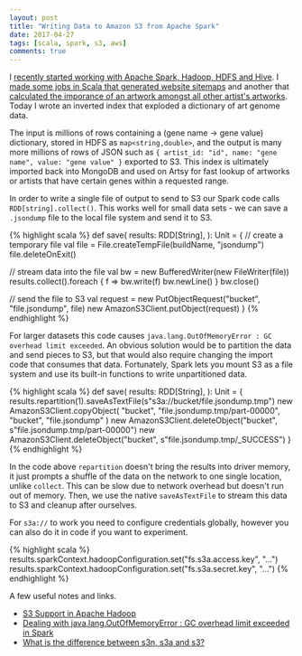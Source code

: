 ```yaml
---
layout: post
title: "Writing Data to Amazon S3 from Apache Spark"
date: 2017-04-27
tags: [scala, spark, s3, aws]
comments: true
---
```

I [recently started working with Apache Spark, Hadoop, HDFS and Hive](/2017/04/02/getting-started-with-spark-hadoop-hdfs-hive.html). I [made some jobs in Scala that generated website sitemaps](https://artsy.github.io/blog/2017/04/02/generating-sitemaps-with-apache-spark) and another that [calculated the imporance of an artwork amongst all other artist's artworks](https://artsy.github.io/blog/2017/04/21/calculating-the-importance-of-an-artwork-with-apache-spark). Today I wrote an inverted index that exploded a dictionary of art genome data.

The input is millions of rows containing a (gene name -> gene value) dictionary, stored in HDFS as `map<string,double>`, and the output is many more millions of rows of JSON such as `{ artist_id: "id", name: "gene name", value: "gene value" }` exported to S3. This index is ultimately imported back into MongoDB and used on Artsy for fast lookup of artworks or artists that have certain genes within a requested range.

In order to write a single file of output to send to S3 our Spark code calls `RDD[string].collect()`. This works well for small data sets - we can save a `.jsondump` file to the local file system and send it to S3.

{% highlight scala %}
def save(
  results: RDD[String],
): Unit = {
  // create a temporary file
  val file = File.createTempFile(buildName, "jsondump")
  file.deleteOnExit()

  // stream data into the file
  val bw = new BufferedWriter(new FileWriter(file))
  results.collect().foreach { f =>
    bw.write(f)
    bw.newLine()
  }
  bw.close()

  // send the file to S3
  val request = new PutObjectRequest("bucket", "file.jsondump", file)
  new AmazonS3Client.putObject(request)
}
{% endhighlight %}

For larger datasets this code causes `java.lang.OutOfMemoryError : GC overhead limit exceeded`. An obvious solution would be to partition the data and send pieces to S3, but that would also require changing the import code that consumes that data. Fortunately, Spark lets you mount S3 as a file system and use its built-in functions to write unpartitioned data.

{% highlight scala %}
def save(
  results: RDD[String],
): Unit = {
  results.repartition(1).saveAsTextFile(s"s3a://bucket/file.jsondump.tmp")
  new AmazonS3Client.copyObject(
    "bucket", "file.jsondump.tmp/part-00000",
    "bucket", "file.jsondump"
  )
  new AmazonS3Client.deleteObject("bucket", s"file.jsondump.tmp/part-00000")
  new AmazonS3Client.deleteObject("bucket", s"file.jsondump.tmp/_SUCCESS")
}
{% endhighlight %}

In the code above `repartition` doesn't bring the results into driver memory, it just prompts a shuffle of the data on the network to one single location, unlike `collect`. This can be slow due to network overhead but doesn't run out of memory. Then, we use the native `saveAsTextFile` to stream this data to S3 and cleanup after ourselves.

For `s3a://` to work you need to configure credentials globally, however you can also do it in code if you want to experiment.

{% highlight scala %}
results.sparkContext.hadoopConfiguration.set("fs.s3a.access.key", "...")
results.sparkContext.hadoopConfiguration.set("fs.s3a.secret.key", "...")
{% endhighlight %}

A few useful notes and links.

* [S3 Support in Apache Hadoop](https://cwiki.apache.org/confluence/display/HADOOP2/AmazonS3)
* [Dealing with java.lang.OutOfMemoryError : GC overhead limit exceeded in Spark](https://stackoverflow.com/a/22742982/123094)
* [What is the difference between s3n, s3a and s3?](https://stackoverflow.com/q/33356041/123094)
